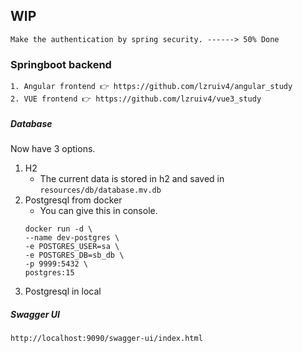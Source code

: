 ## WIP
    Make the authentication by spring security. ------> 50% Done

### Springboot backend
    1. Angular frontend 👉 https://github.com/lzruiv4/angular_study
    2. VUE frontend 👉 https://github.com/lzruiv4/vue3_study

##### Database
Now have 3 options.
1. H2 
   - The current data is stored in h2 and saved in ```resources/db/database.mv.db```
2. Postgresql from docker
   - You can give this in console.
    ~~~
    docker run -d \
    --name dev-postgres \
    -e POSTGRES_USER=sa \
    -e POSTGRES_DB=sb_db \
    -p 9999:5432 \
    postgres:15
    ~~~
3. Postgresql in local

##### Swagger UI
```
http://localhost:9090/swagger-ui/index.html
```
